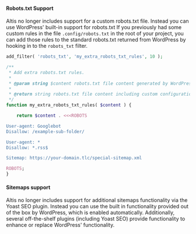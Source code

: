 #### Robots.txt Support

Altis no longer includes support for a custom robots.txt file. Instead you can
use WordPress' built-in support for robots.txt
If you previously had some custom rules in the file `.config/robots.txt` in the
root of your project, you can add those rules to
the standard robots.txt returned from WordPress by hooking in to
the `robots_txt` filter.

```php
add_filter( 'robots_txt', 'my_extra_robots_txt_rules', 10 );

/**
 * Add extra robots.txt rules.
 *
 * @param string $content robots.txt file content generated by WordPress.
 *
 * @return string robots.txt file content including custom configuration.
 */
function my_extra_robots_txt_rules( $content ) {

	return $content . <<<ROBOTS

User-agent: Googlebot 
Disallow: /example-sub-folder/

User-agent: * 
Disallow: *.rss$

Sitemap: https://your-domain.tlc/special-sitemap.xml

ROBOTS;
}
```

#### Sitemaps support

Altis no longer includes support for additional sitemaps functionality via the
Yoast SEO plugin. Instead you can use the built in functionality provided out of
the box by WordPress, which is enabled automatically. Additionally, several
off-the-shelf plugins (including Yoast SEO) provide functionality to enhance or
replace WordPress' functionality.
